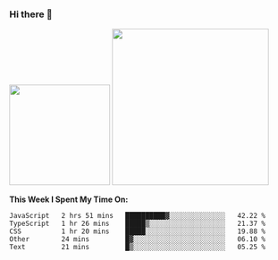 ### Hi there 👋

<!--
**nestor22/nestor22** is a ✨ _special_ ✨ repository because its `README.md` (this file) appears on your GitHub profile.

Here are some ideas to get you started:

- 🔭 I’m currently working on ...
- 🌱 I’m currently learning ...
- 👯 I’m looking to collaborate on ...
- 🤔 I’m looking for help with ...
- 💬 Ask me about ...
- 📫 How to reach me: ...
- 😄 Pronouns: ...
- ⚡ Fun fact: ...
-->


<img height="180em" src="https://github-readme-stats.vercel.app/api?username=nestor22&show_icons=true&hide_border=true&&count_private=true&include_all_commits=true&theme=radical" />
<img height="280em" src="https://github-readme-stats.vercel.app/api/top-langs/?username=nestor22&layout=compact)](https://github.com/nestor22/github-readme-stats&theme=radical"  />



**This Week I Spent My Time On:**
<!--START_SECTION:waka-->
```text
JavaScript   2 hrs 51 mins   ██████████▓░░░░░░░░░░░░░░   42.22 % 
TypeScript   1 hr 26 mins    █████▒░░░░░░░░░░░░░░░░░░░   21.37 % 
CSS          1 hr 20 mins    █████░░░░░░░░░░░░░░░░░░░░   19.88 % 
Other        24 mins         █▓░░░░░░░░░░░░░░░░░░░░░░░   06.10 % 
Text         21 mins         █▒░░░░░░░░░░░░░░░░░░░░░░░   05.25 % 
```
<!--END_SECTION:waka-->


